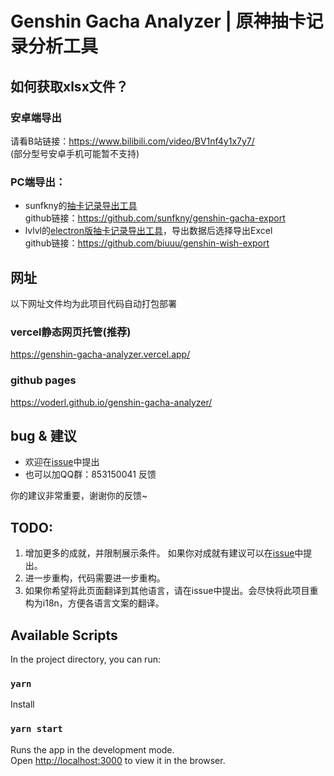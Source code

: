 # Genshin Gacha Analyzer | 原神抽卡记录分析工具

## 如何获取xlsx文件？

### 安卓端导出
请看B站链接：https://www.bilibili.com/video/BV1nf4y1x7y7/  
(部分型号安卓手机可能暂不支持)
### PC端导出：
* sunfkny的[抽卡记录导出工具](https://ngabbs.com/read.php?tid=25004616)  
github链接：https://github.com/sunfkny/genshin-gacha-export  
* lvlvl的[electron版抽卡记录导出工具](https://ngabbs.com/read.php?tid=25559039)，导出数据后选择导出Excel  
github链接：https://github.com/biuuu/genshin-wish-export

## 网址
以下网址文件均为此项目代码自动打包部署
### vercel静态网页托管(推荐)
https://genshin-gacha-analyzer.vercel.app/
### github pages
https://voderl.github.io/genshin-gacha-analyzer/

## bug & 建议
* 欢迎在[issue](https://github.com/voderl/genshin-gacha-analyzer/issues)中提出
* 也可以加QQ群：853150041 反馈

你的建议非常重要，谢谢你的反馈~

## TODO:
1. 增加更多的成就，并限制展示条件。 
   如果你对成就有建议可以在[issue](https://github.com/voderl/genshin-gacha-analyzer/issues)中提出。
2. 进一步重构，代码需要进一步重构。
3. 如果你希望将此页面翻译到其他语言，请在issue中提出。会尽快将此项目重构为i18n，方便各语言文案的翻译。

## Available Scripts

In the project directory, you can run:
### `yarn`
Install

### `yarn start`
Runs the app in the development mode.\
Open [http://localhost:3000](http://localhost:3000) to view it in the browser.
